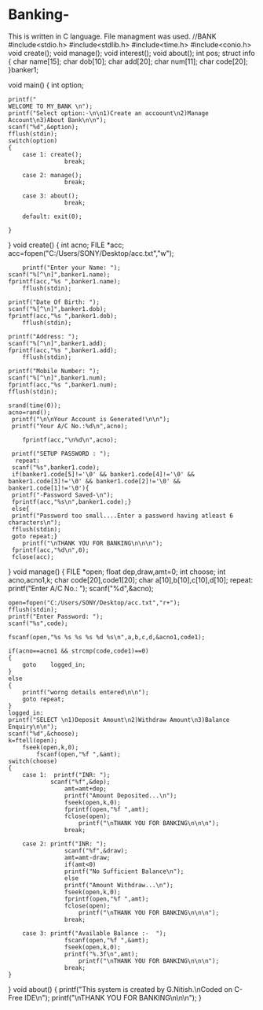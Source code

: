 # Banking-
This is written in C language. File managment was used.
//BANK
#include<stdio.h>
#include<stdlib.h>
#include<time.h>
#include<conio.h>
void create();
void manage();
void interest();
void about();
int pos;
struct info
{
		char name[15];
	char dob[10];
	char add[20];
	char num[11];
	char code[20];
}banker1;
	
void main()
{
	int option;

	printf("                                                        WELCOME TO MY_BANK \n");
	printf("Select option:-\n\n1)Create an accoount\n2)Manage Account\n3)About Bank\n\n");
	scanf("%d",&option);
	fflush(stdin);
	switch(option)
	{
		case 1: create();
					break;
					
		case 2: manage();
					break;
					
		case 3: about();
					break;
					
		default: exit(0);
	
	}
 
}
void create()
{
	int acno;
		FILE *acc;
	acc=fopen("C:/Users/SONY/Desktop/acc.txt","w");
	
		printf("Enter your Name: ");
	scanf("%[^\n]",banker1.name);
	fprintf(acc,"%s ",banker1.name);
		fflush(stdin);

	printf("Date Of Birth: ");
	scanf("%[^\n]",banker1.dob);
	fprintf(acc,"%s ",banker1.dob);
		fflush(stdin);

	printf("Address: ");
	scanf("%[^\n]",banker1.add);
	fprintf(acc,"%s ",banker1.add);
		fflush(stdin);
		
	printf("Mobile Number: ");
	scanf("%[^\n]",banker1.num);
	fprintf(acc,"%s ",banker1.num);
	fflush(stdin);

	srand(time(0));
	acno=rand();
     printf("\n\nYour Account is Generated!\n\n");
     printf("Your A/C No.:%d\n",acno);
 
     	fprintf(acc,"\n%d\n",acno);
     
     printf("SETUP PASSWORD : ");
      repeat:
     scanf("%s",banker1.code);
     if(banker1.code[5]!='\0' && banker1.code[4]!='\0' && banker1.code[3]!='\0' && banker1.code[2]!='\0' && banker1.code[1]!='\0'){
     printf("-Password Saved-\n");
     fprintf(acc,"%s\n",banker1.code);}
     else{
     printf("Password too small....Enter a password having atleast 6 characters\n");
     fflush(stdin);
     goto repeat;}
     	printf("\nTHANK YOU FOR BANKING\n\n\n");
     fprintf(acc,"%d\n",0);
     fclose(acc);
     
 }
void manage()
{
	FILE *open;
 	float dep,draw,amt=0;
	int choose;
	int acno,acno1,k;
	char code[20],code1[20];
	char a[10],b[10],c[10],d[10];
	repeat:
	printf("Enter A/C No.: ");
	scanf("%d",&acno);
	
	open=fopen("C:/Users/SONY/Desktop/acc.txt","r+");
	fflush(stdin);
	printf("Enter Password: ");
	scanf("%s",code);

	fscanf(open,"%s %s %s %s %d %s\n",a,b,c,d,&acno1,code1);

	if(acno==acno1 && strcmp(code,code1)==0)
	{
		goto 	logged_in;
	}
	else
	{
		printf("worng details entered\n\n");
		goto repeat;
	}
	logged_in:
	printf("SELECT \n1)Deposit Amount\n2)Withdraw Amount\n3)Balance Enquiry\n\n");
	scanf("%d",&choose);
	k=ftell(open);
		fseek(open,k,0);
			fscanf(open,"%f ",&amt);
	switch(choose)
	{
		case 1:  printf("INR: ");
			   	scanf("%f",&dep);
			   		amt=amt+dep;
					printf("Amount Deposited...\n");
					fseek(open,k,0);
					fprintf(open,"%f ",amt);
					fclose(open);
						printf("\nTHANK YOU FOR BANKING\n\n\n");
					break;
					
		case 2:	printf("INR: ");
					scanf("%f",&draw);
					amt=amt-draw;
					if(amt<0)
					printf("No Sufficient Balance\n");
					else
					printf("Amount Withdraw...\n");
					fseek(open,k,0);
					fprintf(open,"%f ",amt);
					fclose(open);
						printf("\nTHANK YOU FOR BANKING\n\n\n");
					break;
					
		case 3:	printf("Available Balance :-  ");
					fscanf(open,"%f ",&amt);
					fseek(open,k,0);
					printf("%.3f\n",amt);
						printf("\nTHANK YOU FOR BANKING\n\n\n");
					break;   			
	}
}
void about()
{
	printf("This system is created by G.Nitish.\nCoded on C-Free IDE\n");
	printf("\nTHANK YOU FOR BANKING\n\n\n");
}
